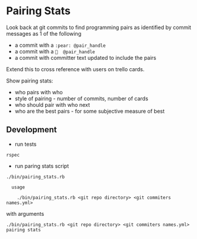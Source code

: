 # Pairing Stats

Look back at git commits to find programming pairs as identified by commit
messages as 1 of the following

  * a commit with a `:pear: @pair_handle`
  * a commit with a `🍐  @pair_handle`
  * a commit with committer text updated to include the pairs

Extend this to cross reference with users on trello cards.

Show pairing stats:

  * who pairs with who
  * style of pairing - number of commits, number of cards
  * who should pair with who next
  * who are the best pairs - for some subjective measure of best

## Development

* run tests

```
rspec
```

* run paring stats script

```
./bin/pairing_stats.rb

  usage

    ./bin/pairing_stats.rb <git repo directory> <git commiters names.yml>
```

with arguments
```
./bin/pairing_stats.rb <git repo directory> <git commiters names.yml>
pairing stats
```

